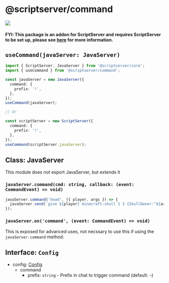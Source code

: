 # @scriptserver/command

[![](http://i.imgur.com/zhptNme.png)](https://github.com/garrettjoecox/scriptserver/tree/master)

#### FYI: This package is an addon for ScriptServer and requires ScriptServer to be set up, please see [here](https://github.com/garrettjoecox/scriptserver/tree/master) for more information.

## `useCommand(javaServer: JavaServer)`

```ts
import { ScriptServer, JavaServer } from '@scriptserver/core';
import { useCommand } from '@scriptserver/command';

const javaServer = new JavaServer({
  command: {
    prefix: '!',
  },
});
useCommand(javaServer);

// Or

const scriptServer = new ScriptServer({
  command: {
    prefix: '!',
  },
});
useCommand(scriptServer.javaServer);
```

## Class: JavaServer

This module does not export JavaServer, but extends it

### `javaServer.command(cmd: string, callback: (event: CommandEvent) => void)`

```ts
javaServer.command('head', ({ player, args }) => {
  javaServer.send(`give ${player} minecraft:skull 1 3 {SkullOwner:"${args[0]}"}`);
});
```

### `javaServer.on('command', (event: CommandEvent) => void)`

This is exposed for advanced uses, not necssary to use this if using the `javaServer.command` method.

## Interface: `Config`

- config: [Config](#interface-config)
  - command
    - prefix: `string` - Prefix in chat to trigger command (default: `~`)
